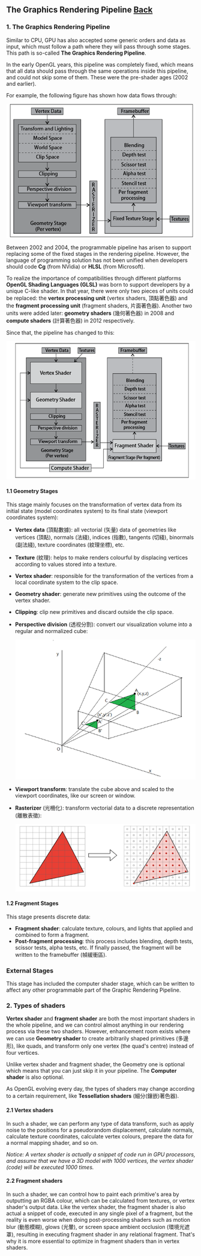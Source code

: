 ## The Graphics Rendering Pipeline [Back](../glsl.md)

### 1. The Graphics Rendering Pipeline

Similar to CPU, GPU has also accepted some generic orders and data as input, which must follow a path where they will pass through some stages. This path is so-called **The Graphics Rendering Pipeline**.

In the early OpenGL years, this pipeline was completely fixed, which means that all data should pass through the same operations inside this pipeline, and could not skip some of them. These were the pre-shader ages (2002 and earlier).

For example, the following figure has shown how data flows through:

<p align="center">
<img src="./1.png" />
</p>

Between 2002 and 2004, the programmable pipeline has arisen to support replacing some of the fixed stages in the rendering pipeline. However, the language of programming solution has not been unified when developers should code **Cg** (from NVidia) or **HLSL** (from Microsoft).

To realize the importance of compatibilities through different platforms **OpenGL Shading Languages (GLSL)** was born to support developers by a unique C-like shader. In that year, there were only two pieces of units could be replaced: the **vertex processing unit** (vertex shaders, 頂點著色器) and the **fragment processing unit** (fragment shaders, 片面著色器). Another two units were added later: **geometry shaders** (幾何著色器) in 2008 and **compute shaders** (計算著色器) in 2012 respectively.

Since that, the pipeline has changed to this:

<p align="center">
<img src="./2.png" />
</p>

#### 1.1 Geometry Stages

This stage mainly focuses on the transformation of vertex data from its initial state (model coordinates system) to its final state (viewport coordinates system):

- **Vertex data** (頂點數據): all vectorial (矢量) data of geometries like vertices (頂點), normals (法綫), indices (指數), tangents (切綫), binormals (副法綫), texture coordinates (紋理坐標), etc.
- **Texture** (紋理): helps to make renders colourful by displacing vertices according to values stored into a texture.
- **Vertex shader**: responsible for the transformation of the vertices from a local coordinate system to the clip space.
- **Geometry shader**: generate new primitives using the outcome of the vertex shader.
- **Clipping**: clip new primitives and discard outside the clip space.
- **Perspective division** (透视分割): convert our visualization volume into a regular and normalized cube:

  ![](./3.png)

- **Viewport transform**: translate the cube above and scaled to the viewport coordinates, like our screen or window.
- **Rasterizer** (光柵化): transform vectorial data to a discrete representation (離散表徵):

  ![](./4.png)

#### 1.2 Fragment Stages

This stage presents discrete data:

- **Fragment shader**: calculate texture, colours, and lights that applied and combined to form a fragment.
- **Post-fragment processing**: this process includes blending, depth tests, scissor tests, alpha tests, etc. If finally passed, the fragment will be written to the framebuffer (幀緩衝區).

### External Stages

This stage has included the computer shader stage, which can be written to affect any other programmable part of the Graphic Rendering Pipeline.


### 2. Types of shaders

**Vertex shader** and **fragment shader** are both the most important shaders in the whole pipeline, and we can control almost anything in our rendering process via these two shaders. However, enhancement room exists where we can use **Geometry shader** to create arbitrarily shaped primitives (多邊形), like quads, and transform only one vertex (the quad's centre) instead of four vertices.

Unlike vertex shader and fragment shader, the Geometry one is optional which means that you can just skip it in your pipeline. The **Computer shader** is also optional.

As OpenGL evolving every day, the types of shaders may change according to a certain requirement, like **Tessellation shaders** (細分(鑲嵌)著色器).

#### 2.1 Vertex shaders

In such a shader, we can perform any type of data transform, such as apply noise to the positions for a pseudorandom displacement, calculate normals, calculate texture coordinates, calculate vertex colours, prepare the data for a normal mapping shader, and so on.

*Notice: A vertex shader is actually a snippet of code run in GPU processors, and assume that we have a 3D model with 1000 vertices, the vertex shader (code) will be executed 1000 times.*

#### 2.2 Fragment shaders

In such a shader, we can control how to paint each primitive's area by outputting an RGBA colour, which can be calculated from textures, or vertex shader's output data. Like the vertex shader, the fragment shader is also actual a snippet of code, executed in any single pixel of a fragment, but the reality is even worse when doing post-processing shaders such as motion blur (動態模糊), glows (光暈), or screen space ambient occlusion (環境光遮罩), resulting in executing fragment shader in any relational fragment. That's why it is more essential to optimize in fragment shaders than in vertex shaders.
